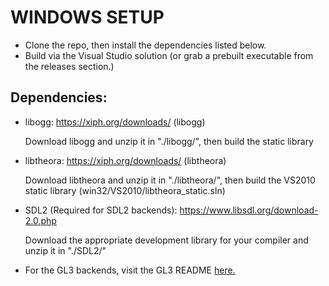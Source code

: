 # WINDOWS SETUP

* Clone the repo, then install the dependencies listed below.
* Build via the Visual Studio solution (or grab a prebuilt executable from the releases section.)

## Dependencies:

* libogg: https://xiph.org/downloads/ (libogg)

    Download libogg and unzip it in "./libogg/", then build the static library

* libtheora: https://xiph.org/downloads/ (libtheora)

    Download libtheora and unzip it in "./libtheora/", then build the VS2010 static library (win32/VS2010/libtheora_static.sln)

* SDL2 (Required for SDL2 backends): https://www.libsdl.org/download-2.0.php

    Download the appropriate development library for your compiler and unzip it in "./SDL2/"

* For the GL3 backends, visit the GL3 README [here.](../gl3/README.md)